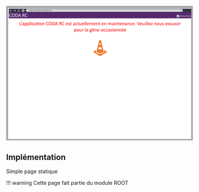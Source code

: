 ![Pasted image 20230125094958](../medias/Pasted%20image%2020230125094958.png)

## Implémentation

Simple page statique

!!! warning
    Cette page fait partie du module ROOT
